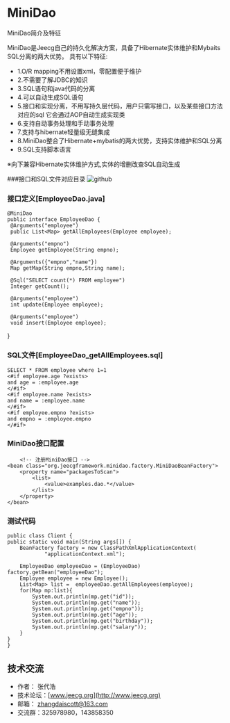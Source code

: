 MiniDao
=======


MiniDao简介及特征

MiniDao是Jeecg自己的持久化解决方案，具备了Hibernate实体维护和Mybaits SQL分离的两大优势。 具有以下特征:

* 1.O/R mapping不用设置xml，零配置便于维护
* 2.不需要了解JDBC的知识
* 3.SQL语句和java代码的分离
* 4.可以自动生成SQL语句
* 5.接口和实现分离，不用写持久层代码，用户只需写接口，以及某些接口方法对应的sql 它会通过AOP自动生成实现类
* 6.支持自动事务处理和手动事务处理
* 7.支持与hibernate轻量级无缝集成
* 8.MiniDao整合了Hibernate+mybatis的两大优势，支持实体维护和SQL分离
* 9.SQL支持脚本语言

※向下兼容Hibernate实体维护方式,实体的增删改查SQL自动生成




###接口和SQL文件对应目录
![github](http://www.jeecg.org/data/attachment/forum/201308/18/224051ey14ehqe000iegja.jpg "minidao")



### 接口定义[EmployeeDao.java]  
    @MiniDao
    public interface EmployeeDao {
     @Arguments("employee")
     public List<Map> getAllEmployees(Employee employee);
    
     @Arguments("empno")
     Employee getEmployee(String empno);
    
     @Arguments({"empno","name"})
     Map getMap(String empno,String name);

     @Sql("SELECT count(*) FROM employee")
     Integer getCount();

     @Arguments("employee")
     int update(Employee employee);

     @Arguments("employee")
     void insert(Employee employee);
   }
    
    
    
### SQL文件[EmployeeDao_getAllEmployees.sql]
    SELECT * FROM employee where 1=1 
    <#if employee.age ?exists>
	and age = :employee.age
    </#if>
    <#if employee.name ?exists>
	and name = :employee.name
    </#if>
    <#if employee.empno ?exists>
	and empno = :employee.empno
    </#if>

### MiniDao接口配置
        <!-- 注册MiniDao接口 -->
	<bean class="org.jeecgframework.minidao.factory.MiniDaoBeanFactory">
		<property name="packagesToScan">
			<list>
				<value>examples.dao.*</value>
			</list>
		</property>
	</bean>

### 测试代码
    public class Client {
    public static void main(String args[]) {
		BeanFactory factory = new ClassPathXmlApplicationContext(
				"applicationContext.xml");
     		
		EmployeeDao employeeDao = (EmployeeDao) factory.getBean("employeeDao");
		Employee employee = new Employee();
		List<Map> list =  employeeDao.getAllEmployees(employee);
		for(Map mp:list){
			System.out.println(mp.get("id"));
			System.out.println(mp.get("name"));
			System.out.println(mp.get("empno"));
			System.out.println(mp.get("age"));
			System.out.println(mp.get("birthday"));
			System.out.println(mp.get("salary"));
		}
	}
    }


技术交流
-----------------------------------
* 作者：     张代浩
* 技术论坛：[www.jeecg.org](http://www.jeecg.org)
* 邮箱：  zhangdaiscott@163.com
* 交流群：325978980，143858350
